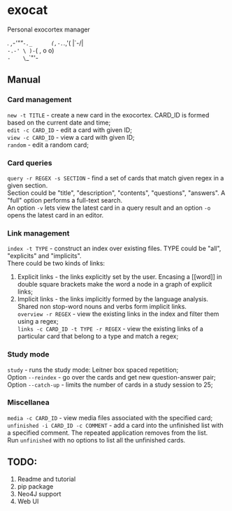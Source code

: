 # exocat
Personal exocortex manager

 _._     _,-'""`-._     
(,-.`._,'(       |\`-/|     
    `-.-' \ )-`( , o o)     
          `-    \`_`"'-     

## Manual

### Card management
`new -t TITLE` - create a new card in the exocortex. CARD_ID is formed based on the current date and time;    
`edit -c CARD_ID` - edit a card with given ID;    
`view -c CARD_ID` - view a card with given ID;    
`random` - edit a random card;     

### Card queries
`query -r REGEX -s SECTION` - find a set of cards that match given regex in a given section.    
Section could be "title", "description", "contents", "questions", "answers". A "full" option performs a full-text search.   
An option `-v` lets view the latest card in a query result and an option `-o` opens the latest card in an editor.   

### Link management
`index -t TYPE` - construct an index over existing files. TYPE could be "all", "explicits" and "implicits".    
There could be two kinds of links:    
1. Explicit links - the links explicitly set by the user. Encasing a [[word]] in double square brackets make the word a node in a graph of explicit links;   
2. Implicit links - the links implicitly formed by the language analysis. Shared non stop-word nouns and verbs form implicit links.   
`overview -r REGEX` - view the existing links in the index and filter them using a regex;    
`links -c CARD_ID -t TYPE -r REGEX` - view the existing links of a particular card that belong to a type and match a regex;    

### Study mode
`study` - runs the study mode: Leitner box spaced repetition;    
Option `--reindex` - go over the cards and get new question-answer pair;    
Option `--catch-up` - limits the number of cards in a study session to 25;    

### Miscellanea
`media -c CARD_ID` - view media files associated with the specified card;    
`unfinished -i CARD_ID -c COMMENT` - add a card into the unfinished list with a specified comment. The repeated application removes from the list.      
Run `unfinished` with no options to list all the unfinished cards.     

## TODO:
1. Readme and tutorial    
2. pip package   
3. Neo4J support  
4. Web UI   
